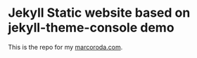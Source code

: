 # Jekyll Static website based on jekyll-theme-console demo
This is the repo for my [marcoroda.com](https://marcoroda.com). 
